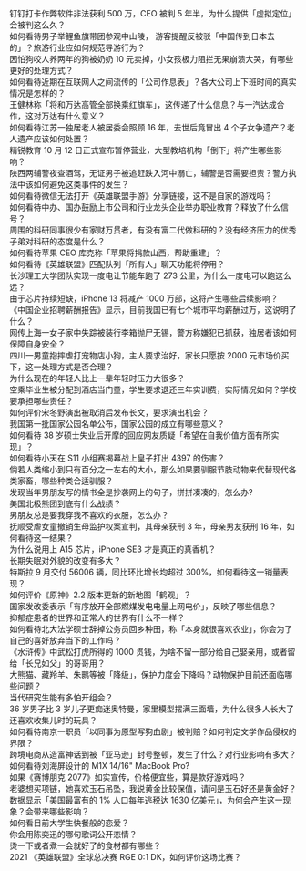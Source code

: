 钉钉打卡作弊软件非法获利 500 万，CEO 被判 5 年半，为什么提供「虚拟定位」会被判这么久？  
如何看待男子举鲤鱼旗带团参观中山陵， 游客提醒反被驳「中国传到日本去的」？旅游行业应如何规范导游行为？  
因怕狗咬人养两年的狗被奶奶 10 元卖掉，小女孩极力阻拦无果崩溃大哭，有哪些更好的处理方式？  
如何看待近期在互联网人之间流传的「公司作息表」？各大公司上下班时间的真实情况是怎样的？  
王健林称「将和万达高管全部换乘红旗车」，这传递了什么信息？与一汽达成合作，这对万达有什么意义？  
如何看待江苏一独居老人被居委会照顾 16 年，去世后竟冒出 4 个子女争遗产？老人遗产应该如何处置？  
精锐教育 10 月 12 日正式宣布暂停营业，大型教培机构「倒下」将产生哪些影响？  
陕西两辅警夜查酒驾，无证男子被追赶跌入河中溺亡，辅警是否需要担责？警方执法中该如何避免这类事件的发生？  
如何看待微信无法打开《英雄联盟手游》分享链接，这不是自家的游戏吗？  
如何看待中办、国办鼓励上市公司和行业龙头企业举办职业教育？释放了什么信号？  
周围的科研同事很少有家财万贯者，有没有富二代做科研的？没有经济压力的优秀子弟对科研的态度是什么？  
如何看待苹果 CEO 库克称「苹果将捐款山西，帮助重建」？  
如何看待《英雄联盟》匹配队列「所有人」聊天功能将停用？  
长沙理工大学团队实现一度电让节能车跑了 273 公里，为什么一度电可以跑这么远？  
由于芯片持续短缺，iPhone 13 将减产 1000 万部，这将产生哪些后续影响？  
《中国企业招聘薪酬报告》显示，目前我国已有七个城市平均薪酬过万，这说明了什么？  
网传上海一女子家中失踪被装行李箱抛尸无锡，警方称嫌犯已抓获，独居者该如何保障自身安全？  
四川一男童抱摔虐打宠物店小狗，主人要求治好，家长只愿按 2000 元市场价买下，这一处理方式是否合理？  
为什么现在的年轻人比上一辈年轻时压力大很多？  
空乘毕业生被分配到酒店当门童，学生要求退还三年实训费，实际情况如何？学校要承担哪些责任？  
如何评价宋冬野演出被取消后发布长文，要求演出机会？  
我国第一批国家公园名单公布，国家公园的成立有哪些意义？  
如何看待 38 岁硕士失业后开摩的回应网友质疑「希望在自我价值方面有所实现」？  
如何看待小天在 S11 小组赛揭幕战上皇子打出 4397 的伤害？  
倘若人类缩小到只有百分之一左右的大小，那么如果要驯服节肢动物来代替现代各类家畜，哪些种类合适驯服？  
发现当年男朋友写的情书全是抄袭网上的句子，拼拼凑凑的，怎么办?  
美国北极熊团到底有什么战绩？  
男朋友总是要我穿我不喜欢的衣服，怎么办？  
抚顺受虐女童撤销生母监护权案宣判，其母亲获刑 3 年，母亲男友获刑 16 年，如何看待这一结果？  
为什么说用上 A15 芯片，iPhone SE3 才是真正的真香机？  
长期失眠对外貌的改变有多大？  
特斯拉 9 月交付 56006 辆，同比环比增长均超过 300%，如何看待这一销量表现？  
如何评价《原神》2.2 版本更新的新地图「鹤观」？  
国家发改委表示「有序放开全部燃煤发电电量上网电价」，反映了哪些信息？  
抑郁症患者的世界和正常人的世界有什么不一样？  
如何看待北大法学硕士辞掉公务员回乡种田，称「本身就很喜欢农业」，你会为了自己的喜好放弃当下的工作吗？  
《水浒传》中武松打虎所得的 1000 贯钱，为啥不留一部分给自己娶亲用，或者留给「长兄如父」的哥哥用？  
大熊猫、藏羚羊、朱鹮等被「降级」，保护力度会下降吗？动物保护目前还面临哪些问题？  
当代研究生能有多怕开组会？  
36 岁男子比 3 岁儿子更痴迷奥特曼，家里模型摆满三面墙，为什么很多人长大了还喜欢收集儿时的玩具？  
如何看待南京一职员「以同事为原型写狗血剧」被判赔？如何判定文学作品侵权的界限？  
跨境电商从造富神话到被「亚马逊」封号整顿，发生了什么？对行业影响有多大？  
如何看待刘海屏设计的 M1X 14/16" MacBook Pro?  
如果《赛博朋克 2077》如实宣传，价格便宜些，算是款好游戏吗？  
老婆想买项链，她喜欢玉石吊坠，我说黄金比较保值，请问是玉石好还是黄金好？  
数据显示「美国最富有的 1% 人口每年逃税达 1630 亿美元」，为何会产生这一现象？会带来哪些影响？  
如何看目前大学生快餐般的恋爱？  
你会用陈奕迅的哪句歌词公开恋情？  
烫一下或者煮一会就好了的食材都有哪些？  
2021 《英雄联盟》全球总决赛 RGE 0:1 DK，如何评价这场比赛？  

